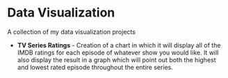 # Data Visualization

A collection of my data visualization projects

* **TV Series Ratings** - Creation of a chart in which it will display all of the IMDB ratings for each episode of whatever show you would like. It will also display the result in a graph which will point out both the highest and lowest rated episode throughout the entire series.

